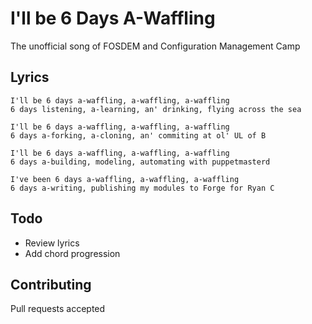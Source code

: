 I'll be 6 Days A-Waffling
==============

The unofficial song of FOSDEM and Configuration Management Camp


Lyrics
-------
```
I'll be 6 days a-waffling, a-waffling, a-waffling
6 days listening, a-learning, an' drinking, flying across the sea

I'll be 6 days a-waffling, a-waffling, a-waffling
6 days a-forking, a-cloning, an' commiting at ol' UL of B

I'll be 6 days a-waffling, a-waffling, a-waffling
6 days a-building, modeling, automating with puppetmasterd

I've been 6 days a-waffling, a-waffling, a-waffling
6 days a-writing, publishing my modules to Forge for Ryan C
```

Todo
------
 * Review lyrics
 * Add chord progression

Contributing
--------
Pull requests accepted
